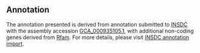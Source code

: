 

Annotation
----------

The annotation presented is derived from annotation submitted to
[INSDC](http://www.insdc.org) with the assembly accession
[GCA\_000935105.1](http://www.ebi.ac.uk/ena/data/view/GCA_000935105.1),
with additional non-coding genes derived from
[Rfam](http://rfam.xfam.org/). For more details, please visit [INSDC
annotation
import](http://ensemblgenomes.org/info/data/insdc_annotation).
